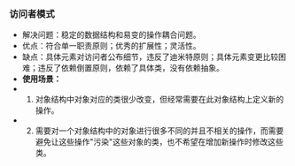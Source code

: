 ### 访问者模式
* 解决问题：稳定的数据结构和易变的操作耦合问题。
* 优点：符合单一职责原则；优秀的扩展性；灵活性。
* 缺点：具体元素对访问者公布细节，违反了迪米特原则；具体元素变更比较困难；违反了依赖倒置原则，依赖了具体类，没有依赖抽象。
* **使用场景：**
* 1. 对象结构中对象对应的类很少改变，但经常需要在此对象结构上定义新的操作。 
* 2. 需要对一个对象结构中的对象进行很多不同的并且不相关的操作，而需要避免让这些操作"污染"这些对象的类，也不希望在增加新操作时修改这些类。